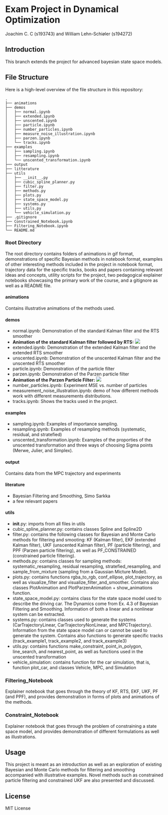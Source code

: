 # Exam Project in Dynamical Optimization

Joachim C. C (s193743) and William Lehn-Schiøler (s194272)

## Introduction

This branch extends the project for advanced bayesian state space models. 


## File Structure

Here is a high-level overview of the file structure in this repository:


```
.
├── animations
├── demos
│   ├── normal.ipynb
│   ├── extended.ipynb
│   ├── unscented.ipynb
│   ├── particle.ipynb
│   ├── number_particles.ipynb
│   ├── measure_noise_illustration.ipynb
│   ├── parzen.ipynb
│   └── tracks.ipynb
├── examples
│   ├── sampling.ipynb
│   ├── resampling.ipynb
│   └── unscented_transformation.ipynb
├── output
├── litterature
├── utils
│   ├── __init__.py
│   ├── cubic_spline_planner.py
│   ├── filter.py
│   ├── methods.py
│   ├── plots.py
│   ├── state_space_model.py
│   ├── systems.py
│   ├── utils.py
│   └── vehicle_simulation.py
├── .gitignore
├── Constrained_Notebook.ipynb
├── Filtering_Notebook.ipynb
└── README.md

```

### Root Directory

The root directory contains folders of animations in gif format, demonstrations of specific Bayesian methods in notebook format, examples of other interesting methods included in the project in notebook format, trajectory data for the specific tracks, books and papers containing relevant ideas and concepts, utility scripts for the project, two pedagogical explainer notebooks showcasing the primary work of the course, and a gitignore as well as a README file.

#### animations

Contains illustrative animations of the methods used.

#### demos

- normal.ipynb: Demonstration of the standard Kalman filter and the RTS smoother
- **Animation of the standard Kalman filter followed by RTS:**
![](./animations/kalman_filter.gif)
- extended.ipynb: Demonstration of the extended Kalman filter and the extended RTS smoother
- unscented.ipynb: Demonstration of the unscented Kalman filter and the unscented RTS smoother
- particle.ipynb: Demonstration of the particle filter
- parzen.ipynb: Demonstration of the Parzen particle filter
- **Animation of the Parzen Particle Filter:**
![](./animations/parzen_filter.gif)
- number_particles.ipynb: Experiment MSE vs. number of particles
- measurement_noise_illustration.ipynb: demo of how different methods work with different measurements distributions.
- tracks.ipynb: Shows the tracks used in the project.

#### examples

- sampling.ipynb: Examples of importance sampling.
- resampling.ipynb: Examples of resampling methods (systematic, residual, and stratefied)
- unscented_transformation.ipynb: Examples of the proporties of the unscented transformation and three ways of choosing Sigma points (Merwe, Julier, and Simplex).

#### output

Contains data from the MPC trajectory and experiments

#### literature
- Bayesian Filtering and Smoothing, Simo Sarkka
- a few relevant papers

#### utils

- __init__.py: imports from all files in utils
- cubic_spline_planner.py: contains classes Spline and Spline2D
- filter.py: contains the following classes for Bayesian and Monte Carlo methods for filtering and smooting: KF (Kalman filter), EKF (extended Kalman filter), UKF (unscented Kalman filter), PF (particle filtering), and PPF (Parzen particle filtering), as well as PF_CONSTRAINED (constrained particle filtering).
- methods.py: contains classes for sampling methods: systematic_resampling, residual resampling, stratefied_resampling, and sample_from_mixture (sampling from a Gaussian Micture Model).
- plots.py: contains functions rgba_to_rgb, conf_ellipse, plot_trajectory, as well as visualize_filter and visualize_filter_and_smoother. Contains also classes PlotAnimation and PlotParzenAnimation + show_animations function.
- state_space_model.py: contains class for the state space model used to describe the driving car. The Dynamics come from Ex. 4.3 of Bayesian Filtering and Smoothing. Information of both a linear and a nonlinear system can be extracted.
- systems.py: contains classes used to generate the systems (CarTrajectoryLinear, CarTrajectoryNonLinear, and MPCTrajectory). Information from the state space model can or cannot be used to generate the system. Contains also functions to generate specific tracks (track_example1, track_example2, and track_example3)
- utils.py: contains functions make_constraint, point_in_polygon, line_search, and nearest_point, as well as functions used in the unscented transformation
- vehicle_simulation: contains function for the car simulation, that is, function plot_car, and classes Vehicle, MPC, and Simulation

### Filtering_Notebook

Explainer notebook that goes through the theory of KF, RTS, EKF, UKF, PF (and PPF), and provides demonstration in forms of plots and animations of the methods.

### Constraint_Notebook

Explainer notebook that goes through the problem of constraining a state space model, and provides demonstration of different formulations as well as illustrations.


## Usage

This project is meant as an introduction as well as an exploration of existing Bayesian and Monte Carlo methods for filtering and smoothing accompanied with illustrative examples. Novel methods such as constrained particle filtering and constrained UKF are also presented and discussed.

## License

MIT License
